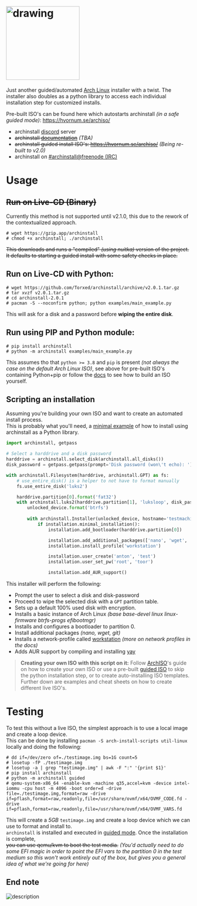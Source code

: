 # <img src="https://github.com/Torxed/archinstall/raw/master/docs/logo.png" alt="drawing" width="200"/>
Just another guided/automated [Arch Linux](https://wiki.archlinux.org/index.php/Arch_Linux) installer with a twist.
The installer also doubles as a python library to access each individual installation step for customized installs.

Pre-built ISO's can be found here which autostarts archinstall *(in a safe guided mode)*: https://hvornum.se/archiso/

 * archinstall [discord](https://discord.gg/cqXU88y) server
 * ~~archinstall [documentation](#)~~ *(TBA)*
 * ~~archinstall guided install ISO's: https://hvornum.se/archiso/~~ *(Being re-built to v2.0)*
 * archinstall on [#archinstall@freenode (IRC)](irc://#archinstall@FreeNode)

# Usage

## ~~Run on Live-CD (Binary)~~

Currently this method is not supported until v2.1.0, this due to the rework of the contextualized approach.

    # wget https://gzip.app/archinstall
    # chmod +x archinstall; ./archinstall

~~This downloads and runs a "compiled" *(using nuitka)* version of the project.<br>
It defaults to starting a guided install with some safety checks in place.~~


## Run on Live-CD with Python:

    # wget https://github.com/Torxed/archinstall/archive/v2.0.1.tar.gz
    # tar xvzf v2.0.1.tar.gz
    # cd archinstall-2.0.1
    # pacman -S --noconfirm python; python examples/main_example.py

This will ask for a disk and a password before **wiping the entire disk**.

## Run using PIP and Python module:

    # pip install archinstall
    # python -m archinstall examples/main_example.py

This assumes tho that `python >= 3.8` and `pip` is present *(not always the case on the default Arch Linux ISO)*, see above for pre-built ISO's containing Python+pip or follow the [docs](docs/) to see how to build an ISO yourself.

## Scripting an installation

Assuming you're building your own ISO and want to create an automated install process.<br>
This is probably what you'll need, a [minimal example](examples/main_example.py) of how to install using archinstall as a Python library.

```python
import archinstall, getpass

# Select a harddrive and a disk password
harddrive = archinstall.select_disk(archinstall.all_disks())
disk_password = getpass.getpass(prompt='Disk password (won\'t echo): ')

with archinstall.Filesystem(harddrive, archinstall.GPT) as fs:
    # use_entire_disk() is a helper to not have to format manually
    fs.use_entire_disk('luks2')

    harddrive.partition[0].format('fat32')
    with archinstall.luks2(harddrive.partition[1], 'luksloop', disk_password) as unlocked_device:
        unlocked_device.format('btrfs')
        
        with archinstall.Installer(unlocked_device, hostname='testmachine') as installation:
            if installation.minimal_installation():
                installation.add_bootloader(harddrive.partition[0])

                installation.add_additional_packages(['nano', 'wget', 'git'])
                installation.install_profile('workstation')

                installation.user_create('anton', 'test')
                installation.user_set_pw('root', 'toor')

                installation.add_AUR_support()
```

This installer will perform the following:

 * Prompt the user to select a disk and disk-password
 * Proceed to wipe the selected disk with a `GPT` partition table.
 * Sets up a default 100% used disk with encryption.
 * Installs a basic instance of Arch Linux *(base base-devel linux linux-firmware btrfs-progs efibootmgr)*
 * Installs and configures a bootloader to partition 0.
 * Install additional packages *(nano, wget, git)*
 * Installs a network-profile called [workstation](https://github.com/Torxed/archinstall/blob/master/profiles/workstation.json) *(more on network profiles in the docs)*
 * Adds AUR support by compiling and installing [yay](https://github.com/Jguer/yay)

> **Creating your own ISO with this script on it:** Follow [ArchISO](https://wiki.archlinux.org/index.php/archiso)'s guide on how to create your own ISO or use a pre-built [guided ISO](https://hvornum.se/archiso/) to skip the python installation step, or to create auto-installing ISO templates. Further down are examples and cheat sheets on how to create different live ISO's.

# Testing

To test this without a live ISO, the simplest approach is to use a local image and create a loop device.<br>
This can be done by installing `pacman -S arch-install-scripts util-linux` locally and doing the following:

    # dd if=/dev/zero of=./testimage.img bs=1G count=5
    # losetup -fP ./testimage.img
    # losetup -a | grep "testimage.img" | awk -F ":" '{print $1}'
    # pip install archinstall
    # python -m archinstall guided
    # qemu-system-x86_64 -enable-kvm -machine q35,accel=kvm -device intel-iommu -cpu host -m 4096 -boot order=d -drive file=./testimage.img,format=raw -drive if=pflash,format=raw,readonly,file=/usr/share/ovmf/x64/OVMF_CODE.fd -drive if=pflash,format=raw,readonly,file=/usr/share/ovmf/x64/OVMF_VARS.fd

This will create a *5GB* `testimage.img` and create a loop device which we can use to format and install to.<br>
`archinstall` is installed and executed in [guided mode](#docs-todo). Once the installation is complete,<br>
~~you can use qemu/kvm to boot the test media.~~ *(You'd actually need to do some EFI magic in order to point the EFI vars to the partition 0 in the test medium so this won't work entirely out of the box, but gives you a general idea of what we're going for here)*

## End note

![description](https://github.com/Torxed/archinstall/raw/master/docs/description.jpg)